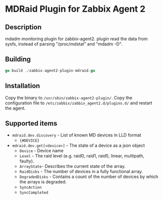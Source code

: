 # MDRaid Plugin for Zabbix Agent 2

## Description
mdadm monitoring plugin for zabbix-agent2.
plugin read the data from sysfs, instead of parsing "/proc/mdstat" and "mdadm -D". 

## Building

``` go
go build ./zabbix-agent2-plugin-mdraid.go
```

## Installation

Copy the binary to `/usr/sbin/zabbix-agent2-plugin/`. 
Copy the configuration file to `/etc/zabbix/zabbix_agent2.d/plugins.d/` and restart the agent.

## Supported items

* `mdraid.dev.discovery` - List of known MD devices in LLD format
    * `{#DEVICE}`
* `mdraid.dev.get[<device>]` - The state of a device as a json object
    * `Device` - Device name
    * `Level` - The raid level (e.g. raid0, raid1, raid5, linear, multipath, faulty).
    * `ArrayState`- Describes the current state of the array. 
    * `RaidDisks` - The number of devices in a fully functional array.
    * `DegradedDisks` - Contains a count of the number of devices by which the arrays is degraded.
    * `SyncAction`
    * `SyncCompleted`

